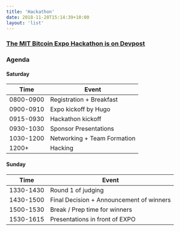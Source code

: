 ```yaml
---
title: 'Hackathon'
date: 2018-11-28T15:14:39+10:00
layout: 'list'
---
```



### [The MIT Bitcoin Expo Hackathon is on Devpost](https://mit-btc-expo-hackathon-2020.devpost.com/)

### Agenda

#### Saturday

|Time |Event|
|-----|-----|
|0800-0900|Registration + Breakfast|
|0900-0910|Expo kickoff by Hugo|
|0915-0930|Hackathon kickoff|
|0930-1030|Sponsor Presentations|
|1030-1200|Networking + Team Formation|
|1200+|Hacking|

#### Sunday

|Time |Event|
|-----|-----|
|1330-1430|Round 1 of judging|
|1430-1500|Final Decision + Announcement of winners|
|1500-1530|Break / Prep time for winners|
|1530-1615|Presentations in front of EXPO|
